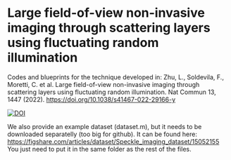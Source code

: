# Large field-of-view non-invasive imaging through scattering layers using fluctuating random illumination

Codes and blueprints for the technique developed in:
Zhu, L., Soldevila, F., Moretti, C. et al. Large field-of-view non-invasive imaging through scattering layers using fluctuating random illumination. Nat Commun 13, 1447 (2022). https://doi.org/10.1038/s41467-022-29166-y


[![DOI](https://zenodo.org/badge/386639028.svg)](https://zenodo.org/badge/latestdoi/386639028)


We also provide an example dataset (dataset.m), but it needs to be downloaded separatelly (too big for github). It can be found here: https://figshare.com/articles/dataset/Speckle_imaging_dataset/15052155
You just need to put it in the same folder as the rest of the files.
